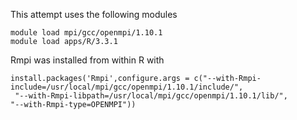 This attempt uses the following modules

```
module load mpi/gcc/openmpi/1.10.1
module load apps/R/3.3.1
```

Rmpi was installed from within R with

```
install.packages('Rmpi',configure.args = c("--with-Rmpi-include=/usr/local/mpi/gcc/openmpi/1.10.1/include/",
 "--with-Rmpi-libpath=/usr/local/mpi/gcc/openmpi/1.10.1/lib/",
"--with-Rmpi-type=OPENMPI"))
```

